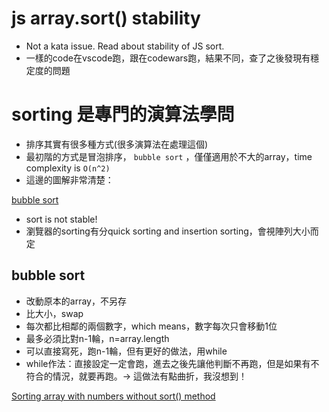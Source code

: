 # js array.sort() stability
- Not a kata issue. Read about stability of JS sort.
- 一樣的code在vscode跑，跟在codewars跑，結果不同，查了之後發現有穩定度的問題

# sorting 是專門的演算法學問
- 排序其實有很多種方式(很多演算法在處理這個)
- 最初階的方式是冒泡排序， `bubble sort` ，僅僅適用於不大的array，time complexity is `O(n^2)`
- 這邊的圖解非常清楚：

[bubble sort](https://ithelp.ithome.com.tw/articles/10276184)

- sort is not stable!
- 瀏覽器的sorting有分quick sorting and insertion sorting，會視陣列大小而定

## bubble sort
- 改動原本的array，不另存
- 比大小，swap
- 每次都比相鄰的兩個數字，which means，數字每次只會移動1位
- 最多必須比對n-1輪，n=array.length
- 可以直接寫死，跑n-1輪，但有更好的做法，用while
- while作法：直接設定一定會跑，進去之後先讓他判斷不再跑，但是如果有不符合的情況，就要再跑。→ 這做法有點曲折，我沒想到！

[Sorting array with numbers without sort() method](https://stackoverflow.com/questions/16243366/sorting-array-with-numbers-without-sort-method)

